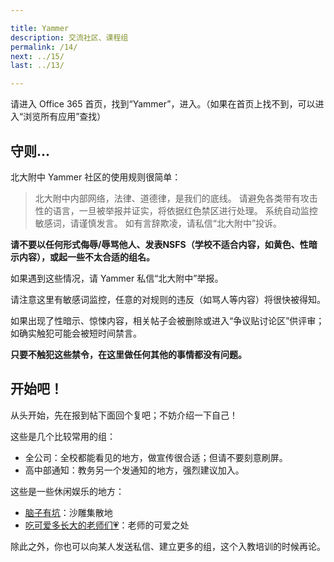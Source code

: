 ```yaml
---

title: Yammer
description: 交流社区、课程组
permalink: /14/
next: ../15/
last: ../13/

---
```


请进入 Office 365 首页，找到“Yammer”，进入。（如果在首页上找不到，可以进入“浏览所有应用”查找）

## 守则...

北大附中 Yammer 社区的使用规则很简单：

> 北大附中内部网络，法律、道德律，是我们的底线。 请避免各类带有攻击性的语言，一旦被举报并证实，将依据红色禁区进行处理。 系统自动监控敏感词，请谨慎发言。 如有言辞欺凌，请私信“北大附中”投诉。

**请不要以任何形式侮辱/辱骂他人、发表NSFS（学校不适合内容，如黄色、性暗示内容），或起一些不太合适的组名。**

如果遇到这些情况，请 Yammer 私信“北大附中”举报。

请注意这里有敏感词监控，任意的对规则的违反（如骂人等内容）将很快被得知。

如果出现了性暗示、惊悚内容，相关帖子会被删除或进入“争议贴讨论区”供评审；如确实触犯可能会被短时间禁言。

**只要不触犯这些禁令，在这里做任何其他的事情都没有问题。**

## 开始吧！

从头开始，先在报到帖下面回个复吧；不妨介绍一下自己！

<!--https://www.yammer.com/i.pkuschool.edu.cn/#/threads/inGroup?type=in_group&feedId=6497935360&view=all-->

这些是几个比较常用的组：

- 全公司：全校都能看见的地方，做宣传很合适；但请不要刻意刷屏。
- 高中部通知：教务另一个发通知的地方，强烈建议加入。

这些是一些休闲娱乐的地方：

- [脑子有坑](https://www.yammer.com/i.pkuschool.edu.cn/#/threads/inGroup?type=in_group&feedId=13288384)：沙雕集散地
- [吃可爱多长大的老师们💗](https://www.yammer.com/i.pkuschool.edu.cn/#/threads/inGroup?type=in_group&feedId=16802124)：老师的可爱之处

除此之外，你也可以向某人发送私信、建立更多的组，这个入教培训的时候再论。
